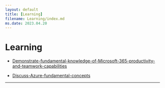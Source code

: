 ```yaml
---
layout: default
title: [Learning]
filename: Learning/index.md
ms.date: 2023.04.20
---
```


# Learning

- [Demonstrate-fundamental-knowledge-of-Microsoft-365-productivity-and-teamwork-capabilities](Demonstrate-fundamental-knowledge-of-Microsoft-365-productivity-and-teamwork-capabilities)

- [Discuss-Azure-fundamental-concepts](Discuss-Azure-fundamental-concepts)

---
